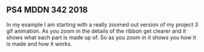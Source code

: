 ## PS4 MDDN 342 2018

In my example I am starting with a really zoomed out version 
of my project 3 gif animation. As you zoom in the details of
the ribbon get clearer and it shows what each part is made
up of. So as you zoom in it shows you how it is made and
how it works.

